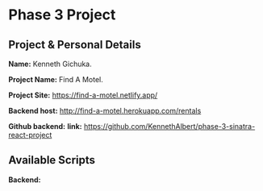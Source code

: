 # Phase 3 Project 

## Project & Personal Details
**Name:** Kenneth Gichuka.

**Project Name:** Find A Motel.

**Project Site:** https://find-a-motel.netlify.app/

**Backend host:** http://find-a-motel.herokuapp.com/rentals

**Github backend:** **link:** https://github.com/KennethAlbert/phase-3-sinatra-react-project
 

## Available Scripts

**Backend:**